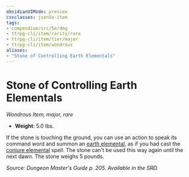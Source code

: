 ```yaml
---
obsidianUIMode: preview
cssclasses: json5e-item
tags:
- compendium/src/5e/dmg
- ttrpg-cli/item/rarity/rare
- ttrpg-cli/item/tier/major
- ttrpg-cli/item/wondrous
aliases: 
- "Stone of Controlling Earth Elementals"
---
```

# Stone of Controlling Earth Elementals
*Wondrous Item, major, rare*  

- **Weight**: 5.0 lbs.

If the stone is touching the ground, you can use an action to speak its command word and summon an [earth elemental](compendium/bestiary/elemental/earth-elemental.md), as if you had cast the [conjure elemental](compendium/spells/conjure-elemental.md) spell. The stone can't be used this way again until the next dawn. The stone weighs 5 pounds.

*Source: Dungeon Master's Guide p. 205. Available in the SRD.*